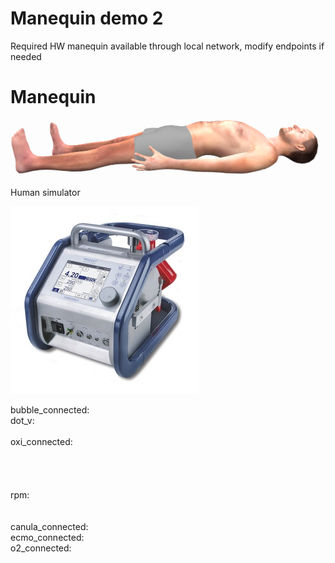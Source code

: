 # Manequin demo 2

Required HW manequin available through local network, modify endpoints if needed

# Manequin

<bdl-remote-value remoteurl="http://patf-lab06.lf1.cuni.cz:5000/lungsim" interval="1000" id="lungsim" inputs="rate;muscle_pressure;blend_duration;compliance;peep;resistance;run"></bdl-remote-value>
<bdl-remote-value remoteurl="http://patf-lab06.lf1.cuni.cz:5000/cardiohelp" interval="1000" id="cardiohelp" inputs="p_art;p_ven;temp;dot_v"></bdl-remote-value>
<bdl-remote-value remoteurl="http://patf-lab06.lf1.cuni.cz:5000/manequin" interval="1000" id="manequin"></bdl-remote-value>

<div class="w3-row">
<div class="w3-half">

<div class="w3-row">
<div class="w3-twothird">

![body](body.png)

</div>
<div class="w3-third w3-tiny">

Human simulator <bdl-checkbox id="run" default="true" titlemin="STOPPED" titlemax="RUNNING"></bdl-checkbox><br/>
<bdl-range id="rate" min="0" max="100" default="7" step="0.5" title="breath rate [1/min]"></bdl-range>
<bdl-range id="blend_duration" min="1" max="10" default="4" step="1" title="how many breaths to change value [1]"></bdl-range>
<bdl-range id="compliance" min="0.5" max="250" default="50" step="0.5" title="Compliance [ml/cmH2O]"></bdl-range>
<bdl-range id="muscle_pressure" min="0" max="100" default="11" title="Muscle Pressure [cmH2O]"></bdl-range>
<bdl-range id="peep" min="4" max="8" default="5" title="Initial pressure [cmH2O]"></bdl-range>
<bdl-range id="resistance" min="8" max="150" default="35" title="Resistance [cmH2O/(l.s)]"></bdl-range>

</div>
</div>

<bdl-chartjs-time id="id11" width="600" height="150" fromid="lungsim" refindex="7" refvalues="1" labels="tidal volume"></bdl-chartjs-time>

</div>
<div class="w3-half">

<div class="w3-row">
<div class="w3-third">

![cardiohelp](cardiohelp.jpg)
</div>
<div class="w3-twothird w3-tiny">

bubble_connected:<bdl-value fromid="cardiohelp" refindex="0" throttle="0"></bdl-value><br/>
dot_v:<bdl-value fromid="cardiohelp" refindex="1" throttle="0"></bdl-value><br/>
<bdl-range id="dot_v" min="0" max="1600" default="100" step="1" title="dot_v [l/min]"></bdl-range><br/>
oxi_connected:<bdl-value fromid="cardiohelp" refindex="2" throttle="0"></bdl-value><br/>
<bdl-range id="p_art" min="0" max="160" default="100" step="1" title="p_art [mmHg]"></bdl-range><br/>
<bdl-value fromid="cardiohelp" refindex="3" throttle="0"></bdl-value><br/>
<bdl-range id="p_ven" min="0" max="160" default="20" step="1" title="p_ven [mmHg]"></bdl-range><br/>
<bdl-value fromid="cardiohelp" refindex="4" throttle="0"></bdl-value><br/>
rpm: <bdl-value fromid="cardiohelp" refindex="5" throttle="0"></bdl-value><br/>
<bdl-range id="temp" min="20" max="42" default="37" step="0.1" title="temp [deg C]"></bdl-range><br/>
<bdl-value fromid="cardiohelp" refindex="6" throttle="0"></bdl-value><br/>
canula_connected:<bdl-value fromid="manequin" refindex="0" throttle="0"></bdl-value><br/>
ecmo_connected:<bdl-value fromid="manequin" refindex="1" throttle="0"></bdl-value><br/>
o2_connected:<bdl-value fromid="manequin" refindex="2" throttle="0"></bdl-value><br/>
</div>
</div>

<bdl-chartjs-time id="id12" width="600" height="150" fromid="cardiohelp" refindex="5" refvalues="1" labels="RPM" maxdata="86400"></bdl-chartjs-time>
<bdl-chartjs-time id="id12" width="600" height="150" fromid="cardiohelp" refindex="3" refvalues="2" labels="arterial pressure,venous pressure" maxdata="86400"></bdl-chartjs-time>

</div>
</div>
</div>


